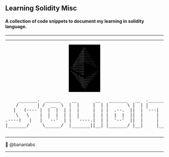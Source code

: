 ## Learning Solidity Misc 
#### A collection of code snippets to document my learning in solidity language.
----------------------------------------------------------------------------
----------------------------------------------------------------------------
<div align="center">
<img src="imgs/eth-ascii-dark.png" width="100px" height="150"> 
</div>
<pre>
     _______.  ______    __       __   _______   __  .___________.____    ____ 
    /       | /  __  \  |  |     |  | |       \ |  | |           |\   \  /   / 
   |   (----`|  |  |  | |  |     |  | |  .--.  ||  | `---|  |----` \   \/   /  
    \   \    |  |  |  | |  |     |  | |  |  |  ||  |     |  |       \_    _/   
.----)   |   |  `--'  | |  `----.|  | |  '--'  ||  |     |  |         |  |     
|_______/     \______/  |_______||__| |_______/ |__|     |__|         |__|     
                                                                               
</pre>
</div>

-----------------------------------------------------------------------------

:banana: @bananlabs

-----------------------------------------------------------------------------
                                                                                                                                                                                                                            
